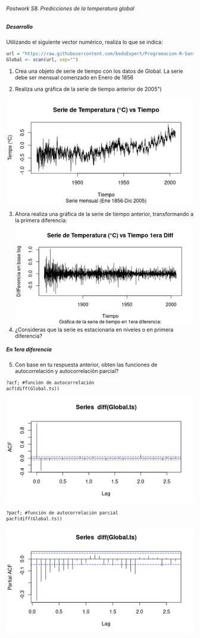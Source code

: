 ###### Postwork S8. Predicciones de la temperatura global

##### Desarrollo

Utilizando el siguiente vector numérico, realiza lo que se indica:

```R
url = "https://raw.githubusercontent.com/beduExpert/Programacion-R-Santander-2022/main/Sesion-07/Data/global.txt"
Global <- scan(url, sep="")
```

1) Crea una objeto de serie de tiempo con los datos de Global. La serie debe ser mensual
comenzado en Enero de 1856

2) Realiza una gráfica de la serie de tiempo anterior de 2005")

![gráfica de la serie de tiempo anterior de 2005](./assets/Rplot1.png)

3) Ahora realiza una gráfica de la serie de tiempo anterior, transformando a la
primera diferencia:
![gráfica de la serie de tiempo anterior de 2005 transformada a primera diferencia](./assets/Rplot2.png)
4) ¿Consideras que la serie es estacionaria en niveles o en primera diferencia?

##### En 1era diferencia

5) Con base en tu respuesta anterior, obten las funciones de autocorrelación y autocorrelación parcial?

```
?acf; #función de autocorrelación
acf(diff(Global.ts))
```

![gráfica de función de autocorrelación](./assets/Rplot3.png)

```
?pacf; #función de autocorrelación parcial
pacf(diff(Global.ts))
 ```

 ![gráfica de función de autocorrelación parcial](./assets/Rplot4.png)
